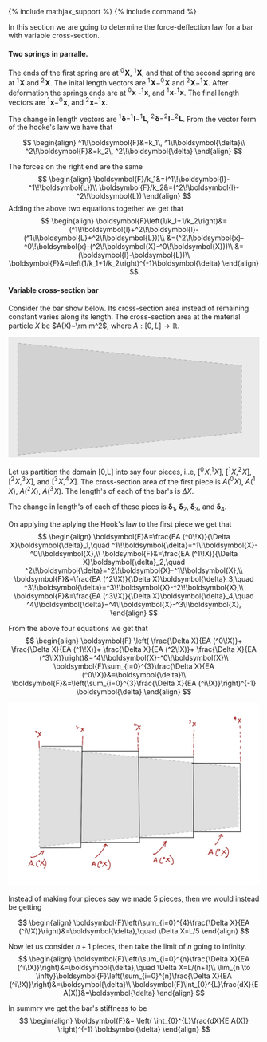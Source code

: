 {% include mathjax_support %}
{% include command %}




In this section we are going to determine the force-deflection law for a bar with variable cross-section.


#### Two springs in parralle. 

The ends of the first spring are at $^0\!\boldsymbol{X}$, $^1\!\boldsymbol{X}$, and that of the second spring are at $^1\!\boldsymbol{X}$ and $^2\!\boldsymbol{X}$. The inital length vectors are $^1\!\boldsymbol{X}-^0\!\boldsymbol{X}$ and $^2\!\boldsymbol{X}-^1\!\boldsymbol{X}$. After deformation the springs ends are at $^0\!\boldsymbol{x}$ -$^1\!\boldsymbol{x}$, and $^1\!\boldsymbol{x}$-$^1\!\boldsymbol{x}$. The final length vectors are $^1\!\boldsymbol{x}-^0\!\boldsymbol{x}$, and $^2\!\boldsymbol{x}-^1\!\boldsymbol{x}$. 

The change in length vectors are $^1\!\boldsymbol{\delta}=^1\!\boldsymbol{l}-^1\!\boldsymbol{L}$, $^2\!\boldsymbol{\delta}=^2\!\boldsymbol{l}-^2\!\boldsymbol{L}$. From the vector form of the hooke's law we have that

$$
\begin{align}
^1\!\boldsymbol{F}&=k_1\, ^1\!\boldsymbol{\delta}\\
^2\!\boldsymbol{F}&=k_2\, ^2\!\boldsymbol{\delta}
\end{align}
$$

The forces on the right end are the same
$$
\begin{align}
\boldsymbol{F}/k_1&=(^1\!\boldsymbol{l}-^1\!\boldsymbol{L})\\
\boldsymbol{F}/k_2&=(^2\!\boldsymbol{l}-^2\!\boldsymbol{L})
\end{align}
$$
Adding the above two equations together we get that
$$
\begin{align}
\boldsymbol{F}\left(1/k_1+1/k_2\right)&=(^1\!\boldsymbol{l}+^2\!\boldsymbol{l}-(^1\!\boldsymbol{L}+^2\!\boldsymbol{L}))\\
&=(^2\!\boldsymbol{x}-^0\!\boldsymbol{x}-(^2\!\boldsymbol{X}-^0\!\boldsymbol{X}))\\
&=(\boldsymbol{l}-\boldsymbol{L})\\
\boldsymbol{F}&=\left(1/k_1+1/k_2\right)^{-1}\boldsymbol{\delta}
\end{align}
$$



#### Variable  cross-section bar

Consider the bar show below. Its cross-section area instead of remaining constant varies along its length. The cross-section area at the material particle $X$ be $A(X)~\rm m^2$, where $A: [0,L]\to \mathbb{R}$.

![](2021-09-19-20-42-07.png)

Let us partition the domain [0,L] into say four pieces, i..e, $[^0\!X,^1\!X]$, $[^1\!X,^2\!X]$, $[^2\!X,^3\!X]$, and $[^3\!X,^4\!X]$. The cross-section area of the first piece is $A(^0 \!X)$, $A(^1 \!X)$, $A(^2 \!X)$, $A(^3 \!X)$. The length's of each of the bar's is $\Delta X$.  

The change in length's of each of these pices is $\boldsymbol{\delta}_1$, $\boldsymbol{\delta}_2$, $\boldsymbol{\delta}_3$, and $\boldsymbol{\delta}_4$. 
 
On applying the aplying the Hook's law to the first piece we get that 
$$
\begin{align}
\boldsymbol{F}&=\frac{EA (^0\!X)}{\Delta X}\boldsymbol{\delta}_1,\quad ^1\!\boldsymbol{\delta}=^1\!\boldsymbol{X}-^0\!\boldsymbol{X},\\
\boldsymbol{F}&=\frac{EA (^1\!X)}{\Delta X}\boldsymbol{\delta}_2,\quad ^2\!\boldsymbol{\delta}=^2\!\boldsymbol{X}-^1\!\boldsymbol{X},\\
\boldsymbol{F}&=\frac{EA (^2\!X)}{\Delta X}\boldsymbol{\delta}_3,\quad ^3\!\boldsymbol{\delta}=^3\!\boldsymbol{X}-^2\!\boldsymbol{X},\\
\boldsymbol{F}&=\frac{EA (^3\!X)}{\Delta X}\boldsymbol{\delta}_4,\quad ^4\!\boldsymbol{\delta}=^4\!\boldsymbol{X}-^3\!\boldsymbol{X},
\end{align}
$$

From the above four equations we get that
$$
\begin{align}
\boldsymbol{F}
\left(
\frac{\Delta X}{EA (^0\!X)}+
\frac{\Delta X}{EA (^1\!X)}+
\frac{\Delta X}{EA (^2\!X)}+
\frac{\Delta X}{EA (^3\!X)}\right)&=^4\!\boldsymbol{X}-^0\!\boldsymbol{X}\\
\boldsymbol{F}\sum_{i=0}^{3}\frac{\Delta X}{EA (^0\!X)}&=\boldsymbol{\delta}\\
\boldsymbol{F}&=\left(\sum_{i=0}^{3}\frac{\Delta X}{EA (^i\!X)}\right)^{-1}
\boldsymbol{\delta}
\end{align}
$$



![](2021-09-19-20-55-06.png)



Instead of making four pieces say we made 5 pieces, then we would instead be getting

$$
\begin{align}
\boldsymbol{F}\left(\sum_{i=0}^{4}\frac{\Delta X}{EA (^i\!X)}\right)&=\boldsymbol{\delta},\quad \Delta X=L/5
\end{align}
$$

Now let us consider $n+1$ pieces, then take the limit of $n$ going to infinity. 
$$
\begin{align}
\boldsymbol{F}\left(\sum_{i=0}^{n}\frac{\Delta X}{EA (^i\!X)}\right)&=\boldsymbol{\delta},\quad \Delta X=L/(n+1)\\
\lim_{n \to \infty}\boldsymbol{F}\left(\sum_{i=0}^{n}\frac{\Delta X}{EA (^i\!X)}\right)&=\boldsymbol{\delta}\\
\boldsymbol{F}\int_{0}^{L}\frac{dX}{E A(X)}&=\boldsymbol{\delta}
\end{align}
$$

In summry we get the bar's stiffness to be
$$
\begin{align}
\boldsymbol{F}&=
\left(
\int_{0}^{L}\frac{dX}{E A(X)}
\right)^{-1}
\boldsymbol{\delta}
\end{align}
$$